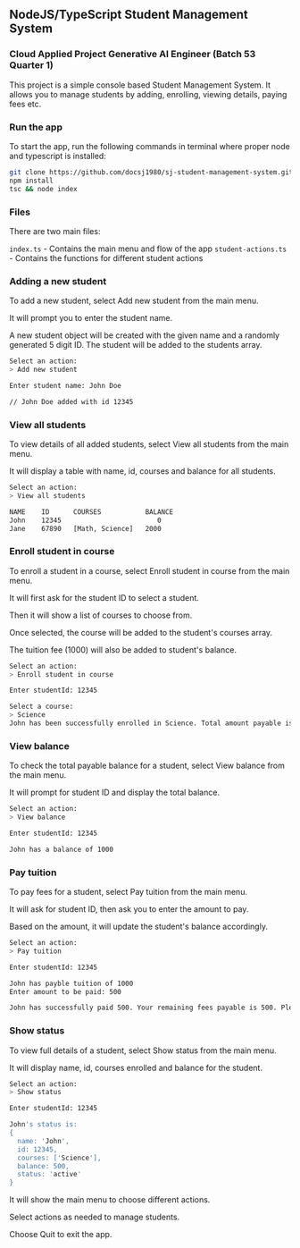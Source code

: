 ## NodeJS/TypeScript Student Management System

### Cloud Applied Project Generative AI Engineer (Batch 53 Quarter 1)

This project is a simple console based Student Management System. It allows you to manage students by adding, enrolling, viewing details, paying fees etc.

### Run the app
To start the app, run the following commands in terminal where proper node and typescript is installed:

```bash
git clone https://github.com/docsj1980/sj-student-management-system.git
npm install
tsc && node index
```

### Files
There are two main files:

`index.ts` - Contains the main menu and flow of the app
`student-actions.ts` - Contains the functions for different student actions

### Adding a new student
To add a new student, select Add new student from the main menu.

It will prompt you to enter the student name.

A new student object will be created with the given name and a randomly generated 5 digit ID. The student will be added to the students array.

```bash
Select an action: 
> Add new student

Enter student name: John Doe 

// John Doe added with id 12345 
```


### View all students
To view details of all added students, select View all students from the main menu.

It will display a table with name, id, courses and balance for all students.

```bash
Select an action:
> View all students

NAME    ID      COURSES           BALANCE
John    12345                        0
Jane    67890   [Math, Science]   2000  
```


### Enroll student in course
To enroll a student in a course, select Enroll student in course from the main menu.

It will first ask for the student ID to select a student.

Then it will show a list of courses to choose from.

Once selected, the course will be added to the student's courses array.

The tuition fee (1000) will also be added to student's balance.

```bash
Select an action:
> Enroll student in course 

Enter studentId: 12345

Select a course:
> Science
John has been successfully enrolled in Science. Total amount payable is 1000.
```

### View balance
To check the total payable balance for a student, select View balance from the main menu.

It will prompt for student ID and display the total balance.

```bash
Select an action: 
> View balance

Enter studentId: 12345

John has a balance of 1000
```

### Pay tuition
To pay fees for a student, select Pay tuition from the main menu.

It will ask for student ID, then ask you to enter the amount to pay.

Based on the amount, it will update the student's balance accordingly.
```bash
Select an action:
> Pay tuition

Enter studentId: 12345 

John has payble tuition of 1000
Enter amount to be paid: 500

John has successfully paid 500. Your remaining fees payable is 500. Please pay at the earliest.
```

### Show status
To view full details of a student, select Show status from the main menu.

It will display name, id, courses enrolled and balance for the student.
```bash
Select an action:
> Show status

Enter studentId: 12345

John's status is:
{
  name: 'John',
  id: 12345,
  courses: ['Science'],
  balance: 500,
  status: 'active' 
}
```

It will show the main menu to choose different actions.

Select actions as needed to manage students.

Choose Quit to exit the app.